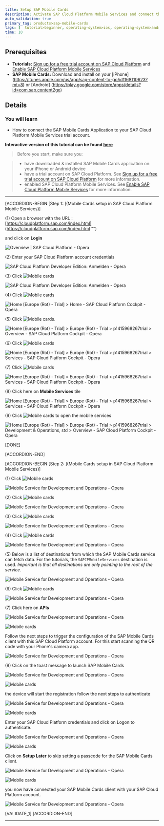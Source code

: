 ```yaml
---
title: Setup SAP Mobile Cards
description: Activate SAP Cloud Platform Mobile Services and connect the SAP Mobile Cards Application to your trial account.
auto_validation: true
primary_tag: products>sap-mobile-cards
tags: [  tutorial>beginner, operating-system>ios, operating-system>android, topic>mobile, products>sap-cloud-platform, products>sap-mobile-cards ]
time: 10
---
```


## Prerequisites

- **Tutorials:** [Sign up for a free trial account on SAP Cloud Platform](https://www.sap.com/developer/tutorials/hcp-create-trial-account.html) and [Enable SAP Cloud Platform Mobile Services](https://www.sap.com/developer/tutorials/fiori-ios-hcpms-setup.html)
- **SAP Mobile Cards:** Download and install on your [iPhone] (https://itunes.apple.com/us/app/sap-content-to-go/id1168110623?mt=8) or [Android] (https://play.google.com/store/apps/details?id=com.sap.content2go)

## Details

### You will learn

 - How to connect the SAP Mobile Cards Application to your SAP Cloud Platform Mobile Services trial account.

**Interactive version of this tutorial can be found [here](https://www.sap.com/germany/developer/tutorial-navigator/mobile-interactive-tutorials/content2go/setup.html)**

> Before you start, make sure you:

> - have downloaded & installed SAP Mobile Cards application on your iPhone or Android device
> - have a trial account on SAP Cloud Platform. See [Sign up for a free trial account on SAP Cloud Platform](https://www.sap.com/developer/tutorials/hcp-create-trial-account.html) for more information.
> - enabled SAP Cloud Platform Mobile Services. See [Enable SAP Cloud Platform Mobile Services](https://www.sap.com/developer/tutorials/fiori-ios-hcpms-setup.html) for more information.


---
[ACCORDION-BEGIN [Step 1: ](Mobile Cards setup in SAP Cloud Platform Mobile Services)]



\(1\) Open a browser with the URL : [https://cloudplatform.sap.com/index.html](https://cloudplatform.sap.com/index.html "")

and click  on  **Login**

![Overview | SAP Cloud Platform - Opera](Markdown_files/img_0.png)


\(2\) Enter your SAP Cloud Platform account credentials

![SAP Cloud Platform Developer Edition: Anmelden - Opera](Markdown_files/img_000.png)


\(3\) Click ![Mobile cards](Markdown_files/fieldicon.png)

![SAP Cloud Platform Developer Edition: Anmelden - Opera](Markdown_files/img_001.png)


\(4\) Click ![Mobile cards](Markdown_files/fieldicon_2.png)

![Home [Europe (Rot) - Trial] > Home - SAP Cloud Platform Cockpit - Opera](Markdown_files/img_002.png "Home [Europe Rot - Trial]  Home - SAP Cloud Platform Cockpit - Opera")




\(5\) Click ![Mobile cards](Markdown_files/fieldicon_3.png).

![Home [Europe (Rot) - Trial] > Europe (Rot) - Trial > p1415968267trial > Overview - SAP Cloud Platform Cockpit - Opera](Markdown_files/img_003.png "Home [Europe Rot - Trial]  Europe Rot - Trial  p1415968267trial  Overview - SAP Cloud Platform Cockpit - Opera")


\(6\) Click ![Mobile cards](Markdown_files/fieldicon00.png)

![Home [Europe (Rot) - Trial] > Europe (Rot) - Trial > p1415968267trial > Services - SAP Cloud Platform Cockpit - Opera](Markdown_files/img_004.png "Home [Europe Rot - Trial]  Europe Rot - Trial  p1415968267trial  Services - SAP Cloud Platform Cockpit - Opera")


\(7\) Click ![Mobile cards](Markdown_files/fieldicon_4.png)

![Home [Europe (Rot) - Trial] > Europe (Rot) - Trial > p1415968267trial > Services - SAP Cloud Platform Cockpit - Opera](Markdown_files/img_005.png "Home [Europe Rot - Trial]  Europe Rot - Trial  p1415968267trial  Services - SAP Cloud Platform Cockpit - Opera")


\(8\) Click here on  **Mobile Services**  tile

![Home [Europe (Rot) - Trial] > Europe (Rot) - Trial > p1415968267trial > Services - SAP Cloud Platform Cockpit - Opera](Markdown_files/img_006.png "Home [Europe Rot - Trial]  Europe Rot - Trial  p1415968267trial  Services - SAP Cloud Platform Cockpit - Opera")


\(9\) Click ![Mobile cards](Markdown_files/fieldicon_200.png) to open the mobile services

![Home [Europe (Rot) - Trial] > Europe (Rot) - Trial > p1415968267trial > Development & Operations, std > Overview - SAP Cloud Platform Cockpit - Opera](Markdown_files/img_007.png "Home [Europe Rot - Trial]  Europe Rot - Trial  p1415968267trial  Development  Operations, std Overview - SAP Cloud Platform Cockpit - Opera")

[DONE]

[ACCORDION-END]

[ACCORDION-BEGIN [Step 2: ](Mobile Cards setup in SAP Cloud Platform Mobile Services)]



\(1\) Click ![Mobile cards](Markdown_files/fieldicon_14.png)

![Mobile Service for Development and Operations - Opera](Markdown_files/img_008.png)


\(2\) Click ![Mobile cards](Markdown_files/fieldicon_15.png)

![Mobile Service for Development and Operations - Opera](Markdown_files/img_009.png)


\(3\) Click ![Mobile cards](Markdown_files/fieldicon_5.png)

![Mobile Service for Development and Operations - Opera](Markdown_files/img_010.png)


\(4\) Click ![Mobile cards](Markdown_files/fieldicon_18.png)

![Mobile Service for Development and Operations - Opera](Markdown_files/img_011.png)


\(5\) Below is a list of destinations from which the SAP Mobile Cards service can fetch data. For the tutorials, the `SAPCPMobileServices` destination is used.  *Important is that all destinations are only pointing to the root of the service.*

![Mobile Service for Development and Operations - Opera](Markdown_files/img_012.png)


\(6\) Click ![Mobile cards](Markdown_files/fieldicon01.png)

![Mobile Service for Development and Operations - Opera](Markdown_files/img_013.png)


\(7\) Click here on  **APIs**

![Mobile Service for Development and Operations - Opera](Markdown_files/img_014.png)


![Mobile cards](Markdown_files/info_word.png)

Follow the next steps to trigger the configuration of the SAP Mobile Cards client with this SAP Cloud Platform account. For this start scanning the QR code with your Phone's camera app.





![Mobile Service for Development and Operations - Opera](Markdown_files/img_015.png)


\(8\) Click on the toast message to launch SAP Mobile Cards

![Mobile Service for Development and Operations - Opera](Markdown_files/img_016.png)


![Mobile cards](Markdown_files/info_word00.png)

the device will start the registration follow the next steps to authenticate





![Mobile Service for Development and Operations - Opera](Markdown_files/img_017.png)


![Mobile cards](Markdown_files/info_word01.png)

Enter your SAP Cloud Platform credentials and click on Logon to authenticate.





![Mobile Service for Development and Operations - Opera](Markdown_files/img_018.png)


![Mobile cards](Markdown_files/info_word02.png)

Click on  **Setup Later**  to skip setting a passcode for the SAP Mobile Cards client.



![Mobile Service for Development and Operations - Opera](Markdown_files/img_019.png)


![Mobile cards](Markdown_files/info_word03.png)

you now have connected your SAP Mobile Cards client with your SAP Cloud Platform account.


![Mobile Service for Development and Operations - Opera](Markdown_files/img_020.png)


[VALIDATE_1]
[ACCORDION-END]


---
